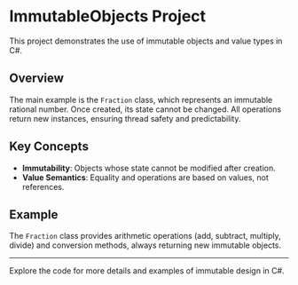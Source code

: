 # ImmutableObjects Project

This project demonstrates the use of immutable objects and value types in C#.

## Overview

The main example is the `Fraction` class, which represents an immutable rational number. Once created, its state cannot be changed. All operations return new instances, ensuring thread safety and predictability.

## Key Concepts

- **Immutability**: Objects whose state cannot be modified after creation.
- **Value Semantics**: Equality and operations are based on values, not references.

## Example

The `Fraction` class provides arithmetic operations (add, subtract, multiply, divide) and conversion methods, always returning new immutable objects.

---

Explore the code for more details and examples of immutable design in C#.
